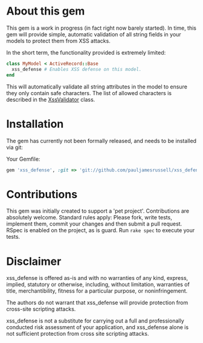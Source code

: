 About this gem
==============

This gem is a work in progress (in fact right now barely started). In time, this gem will provide simple, automatic validation of all string
fields in your models to protect them from XSS attacks.

In the short term, the functionality provided is extremely limited:

```ruby
class MyModel < ActiveRecord::Base
  xss_defense # Enables XSS defense on this model.
end
```

This will automatically validate all string attributes in the model to ensure they only contain safe characters. The list of allowed characters
is described in the [XssValidator][1] class.

Installation
============

The gem has currently not been formally released, and needs to be installed via git:

Your Gemfile:
```ruby
gem 'xss_defense', :git => 'git://github.com/pauljamesrussell/xss_defense.git'
```

Contributions
=============

This gem was initially created to support a 'pet project'. Contributions are absolutely welcome. Standard rules apply: Please fork, write tests,
implement them, commit your changes and then submit a pull request. RSpec is enabled on the project, as is guard. Run `rake spec` to execute your tests.

Disclaimer
==========

xss_defense is offered as-is and with no warranties of any kind, express, implied, statutory or otherwise, including, without limitation,
warranties of title, merchantibility, fitness for a particular purpose, or noninfringement.

The authors do not warrant that xss_defense will provide protection from cross-site scripting attacks.

xss_defense is not a substitute for carrying out a full and professionally conducted risk assessment of your application, and xss_defense
alone is not sufficient protection from cross site scripting attacks.

[1]: https://github.com/pauljamesrussell/xss_defense/blob/master/lib/xss_defense/xss_validator.rb
